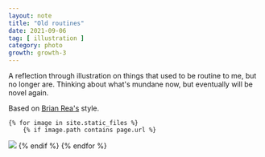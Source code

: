 ```yaml
---
layout: note
title: "Old routines"
date: 2021-09-06
tag: [ illustration ]
category: photo
growth: growth-3
---
```


A reflection through illustration on things that used to be routine to me, but no longer are. Thinking about what's mundane now, but eventually will be novel again.

Based on [Brian Rea's](https://www.instagram.com/freebrianrea/?hl=en) style.

    {% for image in site.static_files %}
        {% if image.path contains page.url %}
<img src="{{ site.baseurl }}{{ image.path }}" />
        {% endif %}
    {% endfor %}